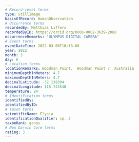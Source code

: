 ```yaml
---
# Record-level terms
type: StillImage
basisOfRecord: HumanObservation
# Occurrence terms
recordedBy: Matthias Liffers
recordedByID: https://orcid.org/0000-0002-3639-2080
occurrenceRemarks: "OLYMPUS DIGITAL CAMERA"
# Event terms
eventDateTime: 2022-03-06T10:13:08
year: 2022
month: 3
day: 6
# Location terms
locationRemarks: Woodman Point,  Woodman Point /  Australia
minimumDepthInMeters: 4.7
maximumDepthInMeters: 4.7
decimalLatitude: -32.138394
decimalLongitude: 115.743548
temperature: 24
# Identification terms
identifiedBy: 
identifiedByID: 
# Taxon terms
scientificName: Elysia
identificationQualifier: sp. 3
taxonRank: genus
# Non Darwin Core terms
rating: 3
---
```

